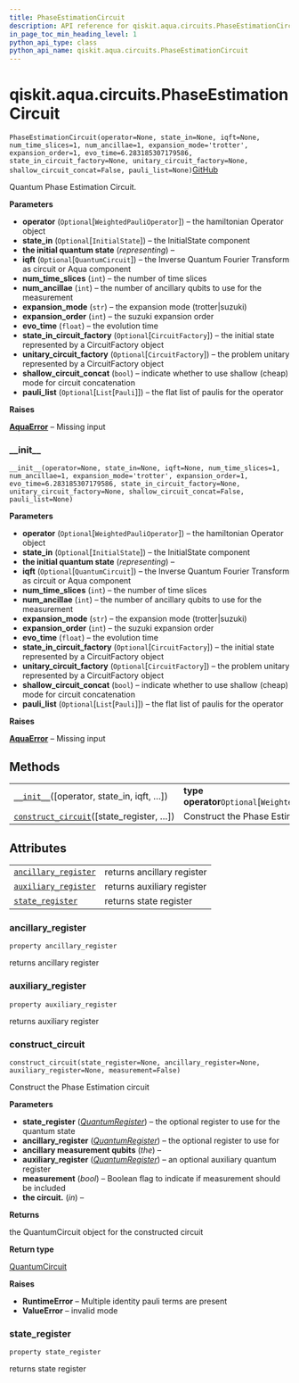 ```yaml
---
title: PhaseEstimationCircuit
description: API reference for qiskit.aqua.circuits.PhaseEstimationCircuit
in_page_toc_min_heading_level: 1
python_api_type: class
python_api_name: qiskit.aqua.circuits.PhaseEstimationCircuit
---
```


<span id="qiskit-aqua-circuits-phaseestimationcircuit" />

# qiskit.aqua.circuits.PhaseEstimationCircuit

<span id="qiskit.aqua.circuits.PhaseEstimationCircuit" />

`PhaseEstimationCircuit(operator=None, state_in=None, iqft=None, num_time_slices=1, num_ancillae=1, expansion_mode='trotter', expansion_order=1, evo_time=6.283185307179586, state_in_circuit_factory=None, unitary_circuit_factory=None, shallow_circuit_concat=False, pauli_list=None)`[GitHub](https://github.com/qiskit-community/qiskit-aqua/tree/stable/0.8/qiskit/aqua/circuits/phase_estimation_circuit.py "view source code")

Quantum Phase Estimation Circuit.

**Parameters**

*   **operator** (`Optional`\[`WeightedPauliOperator`]) – the hamiltonian Operator object
*   **state\_in** (`Optional`\[`InitialState`]) – the InitialState component
*   **the initial quantum state** (*representing*) –
*   **iqft** (`Optional`\[`QuantumCircuit`]) – the Inverse Quantum Fourier Transform as circuit or Aqua component
*   **num\_time\_slices** (`int`) – the number of time slices
*   **num\_ancillae** (`int`) – the number of ancillary qubits to use for the measurement
*   **expansion\_mode** (`str`) – the expansion mode (trotter|suzuki)
*   **expansion\_order** (`int`) – the suzuki expansion order
*   **evo\_time** (`float`) – the evolution time
*   **state\_in\_circuit\_factory** (`Optional`\[`CircuitFactory`]) – the initial state represented by a CircuitFactory object
*   **unitary\_circuit\_factory** (`Optional`\[`CircuitFactory`]) – the problem unitary represented by a CircuitFactory object
*   **shallow\_circuit\_concat** (`bool`) – indicate whether to use shallow (cheap) mode for circuit concatenation
*   **pauli\_list** (`Optional`\[`List`\[`Pauli`]]) – the flat list of paulis for the operator

**Raises**

[**AquaError**](qiskit.aqua.AquaError "qiskit.aqua.AquaError") – Missing input

### \_\_init\_\_

<span id="qiskit.aqua.circuits.PhaseEstimationCircuit.__init__" />

`__init__(operator=None, state_in=None, iqft=None, num_time_slices=1, num_ancillae=1, expansion_mode='trotter', expansion_order=1, evo_time=6.283185307179586, state_in_circuit_factory=None, unitary_circuit_factory=None, shallow_circuit_concat=False, pauli_list=None)`

**Parameters**

*   **operator** (`Optional`\[`WeightedPauliOperator`]) – the hamiltonian Operator object
*   **state\_in** (`Optional`\[`InitialState`]) – the InitialState component
*   **the initial quantum state** (*representing*) –
*   **iqft** (`Optional`\[`QuantumCircuit`]) – the Inverse Quantum Fourier Transform as circuit or Aqua component
*   **num\_time\_slices** (`int`) – the number of time slices
*   **num\_ancillae** (`int`) – the number of ancillary qubits to use for the measurement
*   **expansion\_mode** (`str`) – the expansion mode (trotter|suzuki)
*   **expansion\_order** (`int`) – the suzuki expansion order
*   **evo\_time** (`float`) – the evolution time
*   **state\_in\_circuit\_factory** (`Optional`\[`CircuitFactory`]) – the initial state represented by a CircuitFactory object
*   **unitary\_circuit\_factory** (`Optional`\[`CircuitFactory`]) – the problem unitary represented by a CircuitFactory object
*   **shallow\_circuit\_concat** (`bool`) – indicate whether to use shallow (cheap) mode for circuit concatenation
*   **pauli\_list** (`Optional`\[`List`\[`Pauli`]]) – the flat list of paulis for the operator

**Raises**

[**AquaError**](qiskit.aqua.AquaError "qiskit.aqua.AquaError") – Missing input

## Methods

|                                                                                                                                                                              |                                                       |
| ---------------------------------------------------------------------------------------------------------------------------------------------------------------------------- | ----------------------------------------------------- |
| [`__init__`](#qiskit.aqua.circuits.PhaseEstimationCircuit.__init__ "qiskit.aqua.circuits.PhaseEstimationCircuit.__init__")(\[operator, state\_in, iqft, …])                  | **type operator**`Optional`\[`WeightedPauliOperator`] |
| [`construct_circuit`](#qiskit.aqua.circuits.PhaseEstimationCircuit.construct_circuit "qiskit.aqua.circuits.PhaseEstimationCircuit.construct_circuit")(\[state\_register, …]) | Construct the Phase Estimation circuit                |

## Attributes

|                                                                                                                                                          |                            |
| -------------------------------------------------------------------------------------------------------------------------------------------------------- | -------------------------- |
| [`ancillary_register`](#qiskit.aqua.circuits.PhaseEstimationCircuit.ancillary_register "qiskit.aqua.circuits.PhaseEstimationCircuit.ancillary_register") | returns ancillary register |
| [`auxiliary_register`](#qiskit.aqua.circuits.PhaseEstimationCircuit.auxiliary_register "qiskit.aqua.circuits.PhaseEstimationCircuit.auxiliary_register") | returns auxiliary register |
| [`state_register`](#qiskit.aqua.circuits.PhaseEstimationCircuit.state_register "qiskit.aqua.circuits.PhaseEstimationCircuit.state_register")             | returns state register     |

### ancillary\_register

<span id="qiskit.aqua.circuits.PhaseEstimationCircuit.ancillary_register" />

`property ancillary_register`

returns ancillary register

### auxiliary\_register

<span id="qiskit.aqua.circuits.PhaseEstimationCircuit.auxiliary_register" />

`property auxiliary_register`

returns auxiliary register

### construct\_circuit

<span id="qiskit.aqua.circuits.PhaseEstimationCircuit.construct_circuit" />

`construct_circuit(state_register=None, ancillary_register=None, auxiliary_register=None, measurement=False)`

Construct the Phase Estimation circuit

**Parameters**

*   **state\_register** ([*QuantumRegister*](qiskit.circuit.QuantumRegister "qiskit.circuit.QuantumRegister")) – the optional register to use for the quantum state
*   **ancillary\_register** ([*QuantumRegister*](qiskit.circuit.QuantumRegister "qiskit.circuit.QuantumRegister")) – the optional register to use for
*   **ancillary measurement qubits** (*the*) –
*   **auxiliary\_register** ([*QuantumRegister*](qiskit.circuit.QuantumRegister "qiskit.circuit.QuantumRegister")) – an optional auxiliary quantum register
*   **measurement** (*bool*) – Boolean flag to indicate if measurement should be included
*   **the circuit.** (*in*) –

**Returns**

the QuantumCircuit object for the constructed circuit

**Return type**

[QuantumCircuit](qiskit.circuit.QuantumCircuit "qiskit.circuit.QuantumCircuit")

**Raises**

*   **RuntimeError** – Multiple identity pauli terms are present
*   **ValueError** – invalid mode

### state\_register

<span id="qiskit.aqua.circuits.PhaseEstimationCircuit.state_register" />

`property state_register`

returns state register

